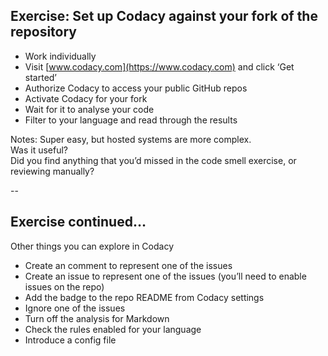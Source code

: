 ## Exercise: Set up Codacy against your fork of the repository

+ Work individually
+ Visit [www.codacy.com](https://www.codacy.com) and click ‘Get started’
+ Authorize Codacy to access your public GitHub repos
+ Activate Codacy for your fork
+ Wait for it to analyse your code
+ Filter to your language and read through the results

Notes: Super easy, but hosted systems are more complex.  
    Was it useful?  
    Did you find anything that you’d missed in the code smell exercise, or reviewing manually?  

--

## Exercise continued…

Other things you can explore in Codacy

+ Create an comment to represent one of the issues
+ Create an issue to represent one of the issues (you’ll need to enable issues on the repo)
+ Add the badge to the repo README from Codacy settings
+ Ignore one of the issues
+ Turn off the analysis for Markdown
+ Check the rules enabled for your language
+ Introduce a config file